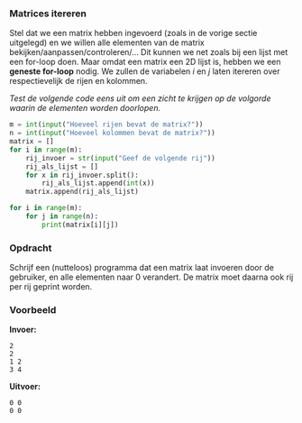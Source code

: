 ### Matrices itereren

Stel dat we een matrix hebben ingevoerd (zoals in de vorige sectie uitgelegd) en we willen alle elementen van de matrix bekijken/aanpassen/controleren/... Dit kunnen we net zoals bij een lijst met een for-loop doen. Maar omdat een matrix een 2D lijst is, hebben we een **geneste for-loop** nodig. 
We zullen de variabelen *i* en *j* laten itereren over respectievelijk de rijen en kolommen.

*Test de volgende code eens uit om een zicht te krijgen op de volgorde waarin de elementen worden doorlopen.*
```python
m = int(input("Hoeveel rijen bevat de matrix?"))
n = int(input("Hoeveel kolommen bevat de matrix?"))
matrix = []     
for i in range(m):
    rij_invoer = str(input("Geef de volgende rij"))
    rij_als_lijst = []
    for x in rij_invoer.split():
        rij_als_lijst.append(int(x))
    matrix.append(rij_als_lijst)

for i in range(m):
    for j in range(n):
        print(matrix[i][j])
```

### Opdracht
Schrijf een (nutteloos) programma dat een matrix laat invoeren door de gebruiker, en alle elementen naar 0 verandert.
De matrix moet daarna ook rij per rij geprint worden.


### Voorbeeld

**Invoer:**

    2
    2
    1 2
    3 4

**Uitvoer:**

    0 0
    0 0
